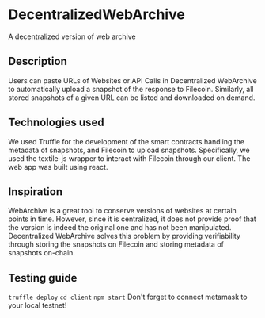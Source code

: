 # DecentralizedWebArchive
A decentralized version of web archive

## Description
Users can paste URLs of Websites or API Calls in Decentralized WebArchive to automatically upload a snapshot of the response to Filecoin. Similarly, all stored snapshots of a given URL can be listed and downloaded on demand.

## Technologies used
We used Truffle for the development of the smart contracts handling the metadata of snapshots, and Filecoin to upload snapshots. Specifically, we used the textile-js wrapper to interact with Filecoin through our client. The web app was built using react.

## Inspiration
WebArchive is a great tool to conserve versions of websites at certain points in time. However, since it is centralized, it does not provide proof that the version is indeed the original one and has not been manipulated. Decentralized WebArchive solves this problem by providing verifiability through storing the snapshots on Filecoin and storing metadata of snapshots on-chain.

## Testing guide
`truffle deploy`
`cd client`
`npm start`
Don't forget to connect metamask to your local testnet!
